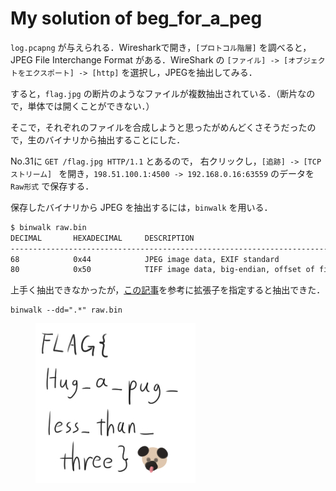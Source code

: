 # My solution of beg_for_a_peg
`log.pcapng` が与えられる．Wiresharkで開き，`[プロトコル階層]` を調べると，JPEG File Interchange Format がある．WireShark の `[ファイル] -> [オブジェクトをエクスポート] -> [http]` を選択し，JPEGを抽出してみる．

すると，`flag.jpg` の断片のようなファイルが複数抽出されている．（断片なので，単体では開くことができない．）

そこで，それぞれのファイルを合成しようと思ったがめんどくさそうだったので，生のバイナリから抽出することにした．

No.31に `GET /flag.jpg HTTP/1.1` とあるので，
右クリックし，`[追跡] -> [TCP ストリーム] ` を開き，`198.51.100.1:4500 -> 192.168.0.16:63559` のデータを `Raw形式` で保存する．

保存したバイナリから JPEG を抽出するには，`binwalk` を用いる．
```bash
$ binwalk raw.bin
DECIMAL       HEXADECIMAL     DESCRIPTION
--------------------------------------------------------------------------------
68            0x44            JPEG image data, EXIF standard
80            0x50            TIFF image data, big-endian, offset of first image directory: 8
```
上手く抽出できなかったが，[この記事](https://qiita.com/out_of_stack/items/1e85eded0a7f115b369a)を参考に拡張子を指定すると抽出できた．

```
binwalk --dd=".*" raw.bin 
```
<figure><img src="../assets/44" alt=""></figure>

